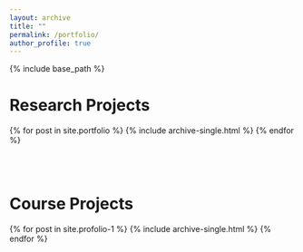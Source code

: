 ```yaml
---
layout: archive
title: ""
permalink: /portfolio/
author_profile: true
---
```


{% include base_path %}

**Research Projects**
======

{% for post in site.portfolio %}
  {% include archive-single.html %}
{% endfor %}

<br>
<br>

**Course Projects**
======

{% for post in site.profolio-1 %}
  {% include archive-single.html %}
{% endfor %}

